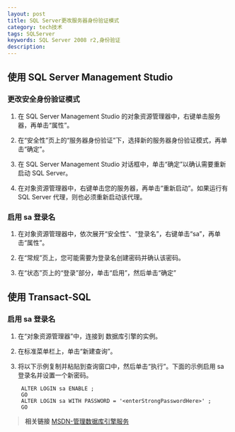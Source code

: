 ```yaml
---
layout: post
title: SQL Server更改服务器身份验证模式
category: tech技术
tags: SQLServer
keywords: SQL Server 2008 r2,身份验证
description:
---
```



## 使用 SQL Server Management Studio

### 更改安全身份验证模式
1. 在 SQL Server Management Studio 的对象资源管理器中，右键单击服务器，再单击“属性”。

2. 在“安全性”页上的“服务器身份验证”下，选择新的服务器身份验证模式，再单击“确定”。

3. 在 SQL Server Management Studio 对话框中，单击“确定”以确认需要重新启动 SQL Server。

4. 在对象资源管理器中，右键单击您的服务器，再单击“重新启动”。如果运行有 SQL Server 代理，则也必须重新启动该代理。

<!-- more -->

### 启用 sa 登录名

1. 在对象资源管理器中，依次展开“安全性”、“登录名”，右键单击“sa”，再单击“属性”。

2. 在“常规”页上，您可能需要为登录名创建密码并确认该密码。

3. 在“状态”页上的“登录”部分，单击“启用”，然后单击“确定”

## 使用 Transact-SQL

### 启用 sa 登录名

1. 在“对象资源管理器”中，连接到 数据库引擎的实例。
2. 在标准菜单栏上，单击“新建查询”。
3. 将以下示例复制并粘贴到查询窗口中，然后单击“执行”。下面的示例启用 sa 登录名并设置一个新密码。

		ALTER LOGIN sa ENABLE ;
		GO
		ALTER LOGIN sa WITH PASSWORD = '<enterStrongPasswordHere>' ;
		GO

>__相关链接__
>[MSDN-管理数据库引擎服务](https://msdn.microsoft.com/zh-cn/library/ms188670(v=sql.120).aspx#Anchor_2)
<!--stackedit_data:
eyJoaXN0b3J5IjpbMjgwOTE2ODBdfQ==
-->